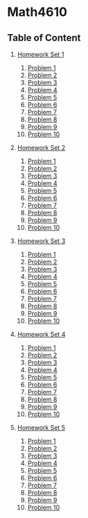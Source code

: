 # Math4610

## Table of Content
1. [Homework Set 1]()
    1. [Problem 1]()
    1. [Problem 2]()
    1. [Problem 3]()
    1. [Problem 4]()
    1. [Problem 5]()
    1. [Problem 6]()
    1. [Problem 7]()
    1. [Problem 8]()
    1. [Problem 9]()
    1. [Problem 10]()
    
1. [Homework Set 2]()
    1. [Problem 1]()
    1. [Problem 2]()
    1. [Problem 3]()
    1. [Problem 4]()
    1. [Problem 5]()
    1. [Problem 6]()
    1. [Problem 7]()
    1. [Problem 8]()
    1. [Problem 9]()
    1. [Problem 10]()

1. [Homework Set 3]()
    1. [Problem 1]()
    1. [Problem 2]()
    1. [Problem 3]()
    1. [Problem 4]()
    1. [Problem 5]()
    1. [Problem 6]()
    1. [Problem 7]()
    1. [Problem 8]()
    1. [Problem 9]()
    1. [Problem 10]()
 
1. [Homework Set 4]()
    1. [Problem 1]()
    1. [Problem 2]()
    1. [Problem 3]()
    1. [Problem 4]()
    1. [Problem 5]()
    1. [Problem 6]()
    1. [Problem 7]()
    1. [Problem 8]()
    1. [Problem 9]()
    1. [Problem 10]()
    
1. [Homework Set 5]()
    1. [Problem 1]()
    1. [Problem 2]()
    1. [Problem 3]()
    1. [Problem 4]()
    1. [Problem 5]()
    1. [Problem 6]()
    1. [Problem 7]()
    1. [Problem 8]()
    1. [Problem 9]()
    1. [Problem 10]()
  
  

